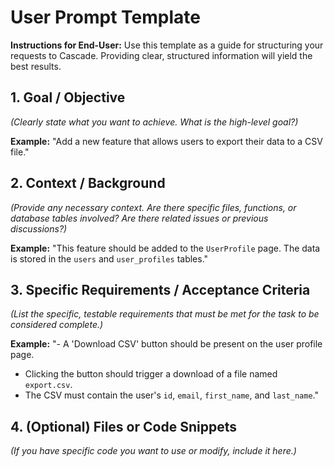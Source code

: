 # User Prompt Template

**Instructions for End-User:** Use this template as a guide for structuring your requests to Cascade. Providing clear, structured information will yield the best results.

## 1. Goal / Objective

*(Clearly state what you want to achieve. What is the high-level goal?)*

**Example:** "Add a new feature that allows users to export their data to a CSV file."

## 2. Context / Background

*(Provide any necessary context. Are there specific files, functions, or database tables involved? Are there related issues or previous discussions?)*

**Example:** "This feature should be added to the `UserProfile` page. The data is stored in the `users` and `user_profiles` tables."

## 3. Specific Requirements / Acceptance Criteria

*(List the specific, testable requirements that must be met for the task to be considered complete.)*

**Example:**
"- A 'Download CSV' button should be present on the user profile page.
- Clicking the button should trigger a download of a file named `export.csv`.
- The CSV must contain the user's `id`, `email`, `first_name`, and `last_name`."

## 4. (Optional) Files or Code Snippets

*(If you have specific code you want to use or modify, include it here.)*